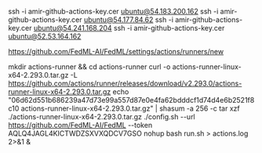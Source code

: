 ssh -i amir-github-actions-key.cer ubuntu@54.183.200.162
ssh -i amir-github-actions-key.cer ubuntu@54.177.84.62
ssh -i amir-github-actions-key.cer ubuntu@54.241.168.204
ssh -i amir-github-actions-key.cer ubuntu@52.53.164.162

https://github.com/FedML-AI/FedML/settings/actions/runners/new




mkdir actions-runner && cd actions-runner
curl -o actions-runner-linux-x64-2.293.0.tar.gz -L https://github.com/actions/runner/releases/download/v2.293.0/actions-runner-linux-x64-2.293.0.tar.gz
echo "06d62d551b686239a47d73e99a557d87e0e4fa62bdddcf1d74d4e6b2521f8c10  actions-runner-linux-x64-2.293.0.tar.gz" | shasum -a 256 -c
tar xzf ./actions-runner-linux-x64-2.293.0.tar.gz
./config.sh --url https://github.com/FedML-AI/FedML --token AQLQ4JAGL4KICTWDZSXVXQDCV7GSO
nohup bash run.sh > actions.log 2>&1 &